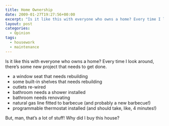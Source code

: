 ```yaml
---
title: Home Ownership
date: 2009-01-27T19:27:56+00:00
excerpt: "Is it like this with everyone who owns a home? Every time I look around, there's some new project that needs to get done."
layout: post
categories:
  - Opinion
tags:
  - housework
  - maintenance
---
```

Is it like this with everyone who owns a home? Every time I look around, there&#8217;s some new project that needs to get done.

  * a window seat that needs rebuilding
  * some built-in shelves that needs rebuilding
  * outlets re-wired
  * bathroom needs a shower installed
  * bathroom needs renovating
  * natural gas line fitted to barbecue (and probably a new barbecue!)
  * programmable thermostat installed (and should take, like, 4 minutes!)

But, man, that&#8217;s a lot of stuff! Why did I buy this house?